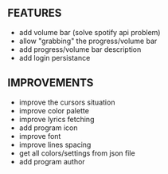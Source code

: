 ## FEATURES
- add volume bar (solve spotify api problem)
- allow "grabbing" the progress/volume bar
- add progress/volume bar description
- add login persistance

## IMPROVEMENTS
- improve the cursors situation
- improve color palette
- improve lyrics fetching
- add program icon
- improve font
- improve lines spacing
- get all colors/settings from json file
- add program author
